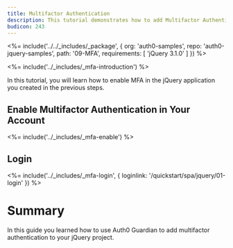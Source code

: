 ```yaml
---
title: Multifactor Authentication
description: This tutorial demonstrates how to add Multifactor Authentication to your jQuery app with auth0.
budicon: 243
---
```


<%= include('../../_includes/_package', {
  org: 'auth0-samples',
  repo: 'auth0-jquery-samples',
  path: '09-MFA',
  requirements: [
    'jQuery 3.1.0'
  ]
}) %>

<%= include('../_includes/_mfa-introduction') %>

In this tutorial, you will learn how to enable MFA in the jQuery application you created in the previous steps.

## Enable Multifactor Authentication in Your Account

<%= include('../_includes/_mfa-enable') %>

## Login

<%= include('../_includes/_mfa-login', { loginlink: '/quickstart/spa/jquery/01-login' }) %>

# Summary

In this guide you learned how to use Auth0 Guardian to add multifactor authentication to your jQuery project.
